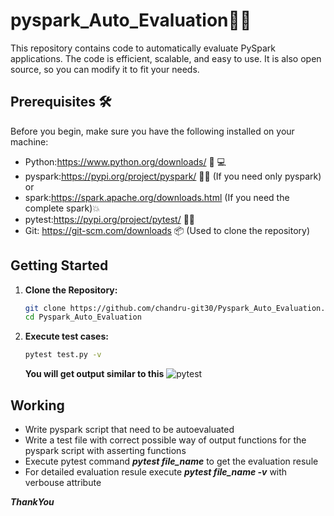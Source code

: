 # pyspark_Auto_Evaluation🚀✨
This repository contains code to automatically evaluate PySpark applications. The code is efficient, scalable, and easy to use. It is also open source, so you can modify it to fit your needs.

## Prerequisites 🛠️
Before you begin, make sure you have the following installed on your machine:

- Python:https://www.python.org/downloads/ 🐍 💻
- pyspark:https://pypi.org/project/pyspark/ 🐍💥 (If you need only pyspark) or
- spark:https://spark.apache.org/downloads.html (If you need the complete spark)💥
- pytest:https://pypi.org/project/pytest/ 🔬🧪
- Git: https://git-scm.com/downloads 📦 (Used to clone the repository)

## Getting Started

1. **Clone the Repository:**
   ```bash
   git clone https://github.com/chandru-git30/Pyspark_Auto_Evaluation.git
   cd Pyspark_Auto_Evaluation
   ```
2. **Execute test cases:**
   ```bash
   pytest test.py -v
   ```
   **You will get output similar to this**
   ![pytest](https://github.com/chandru-git30/Pyspark_Auto_Evaluation/assets/82560086/ede8fad8-cec0-461a-84c8-8f6918193270)

## Working

- Write pyspark script that need to be autoevaluated
- Write a test file with correct possible way of output functions for the pyspark script with asserting functions
- Execute pytest command ***pytest file_name*** to get the evaluation resule
- For detailed evaluation resule execute ***pytest file_name -v*** with verbouse attribute

***ThankYou***
